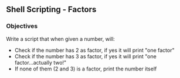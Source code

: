## Shell Scripting - Factors

### Objectives

Write a script that when given a number, will:

* Check if the number has 2 as factor, if yes it will print "one factor"
* Check if the number has 3 as factor, if yes it will print "one factor...actually two!"
* If none of them (2 and 3) is a factor, print the number itself
